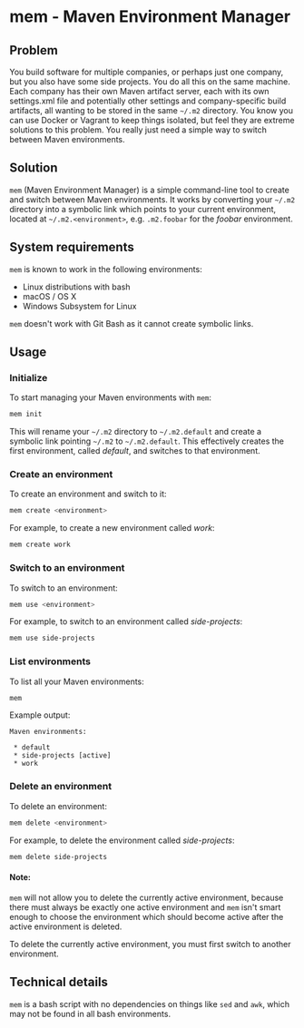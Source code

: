 # mem - Maven Environment Manager

## Problem

You build software for multiple companies, or perhaps just one company, but
you also have some side projects. You do all this on the same machine. Each
company has their own Maven artifact server, each with its own settings.xml
file and potentially other settings and company-specific build artifacts, all
wanting to be stored in the same `~/.m2` directory. You know you can use
Docker or Vagrant to keep things isolated, but feel they are extreme
solutions to this problem. You really just need a simple way to switch between
Maven environments.

## Solution

`mem` (Maven Environment Manager) is a simple command-line tool to create
and switch between Maven environments. It works by converting your `~/.m2`
directory into a symbolic link which points to your current environment,
located at `~/.m2.<environment>`, e.g. `.m2.foobar` for the *foobar*
environment.

## System requirements

`mem` is known to work in the following environments:

* Linux distributions with bash
* macOS / OS X
* Windows Subsystem for Linux

`mem` doesn't work with Git Bash as it cannot create symbolic links.

## Usage

### Initialize

To start managing your Maven environments with `mem`:

```sh
mem init
```

This will rename your `~/.m2` directory to `~/.m2.default` and create a
symbolic link pointing `~/.m2` to `~/.m2.default`. This effectively creates
the first environment, called *default*, and switches to that environment.

### Create an environment

To create an environment and switch to it:

```sh
mem create <environment>
```

For example, to create a new environment called *work*:

```sh
mem create work
```

### Switch to an environment

To switch to an environment:

```sh
mem use <environment>
```

For example, to switch to an environment called *side-projects*:

```sh
mem use side-projects
```

### List environments

To list all your Maven environments:

```sh
mem
```

Example output:

```
Maven environments:

 * default
 * side-projects [active]
 * work
```

### Delete an environment

To delete an environment:

```sh
mem delete <environment>
```

For example, to delete the environment called *side-projects*:

```sh
mem delete side-projects
```

#### Note:

`mem` will not allow you to delete the currently active environment, because
there must always be exactly one active environment and `mem` isn't smart
enough to choose the environment which should become active after the active
environment is deleted.

To delete the currently active environment, you must first switch to another
environment.

## Technical details

`mem` is a bash script with no dependencies on things like `sed` and `awk`,
which may not be found in all bash environments.

